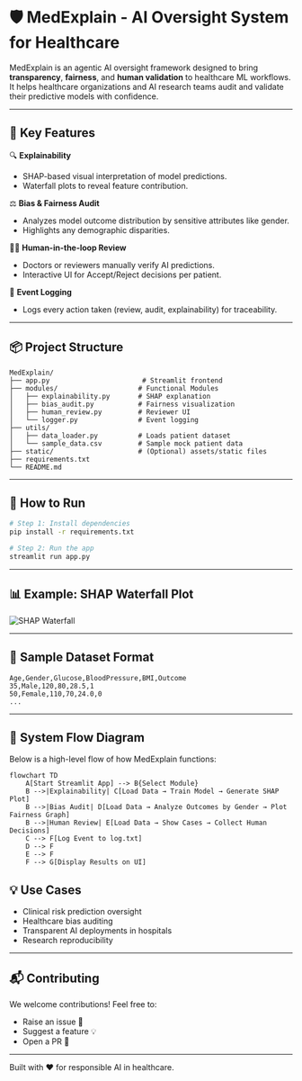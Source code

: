 # 🛡️ MedExplain - AI Oversight System for Healthcare

MedExplain is an agentic AI oversight framework designed to bring **transparency**, **fairness**, and **human validation** to healthcare ML workflows. It helps healthcare organizations and AI research teams audit and validate their predictive models with confidence.

---

## 🎯 Key Features

🔍 **Explainability**

- SHAP-based visual interpretation of model predictions.
- Waterfall plots to reveal feature contribution.

⚖️ **Bias & Fairness Audit**

- Analyzes model outcome distribution by sensitive attributes like gender.
- Highlights any demographic disparities.

👨‍⚕️ **Human-in-the-loop Review**

- Doctors or reviewers manually verify AI predictions.
- Interactive UI for Accept/Reject decisions per patient.

📝 **Event Logging**

- Logs every action taken (review, audit, explainability) for traceability.

---

## 📦 Project Structure

```
MedExplain/
├── app.py                       # Streamlit frontend
├── modules/                    # Functional Modules
│   ├── explainability.py       # SHAP explanation
│   ├── bias_audit.py           # Fairness visualization
│   ├── human_review.py         # Reviewer UI
│   └── logger.py               # Event logging
├── utils/
│   ├── data_loader.py          # Loads patient dataset
│   └── sample_data.csv         # Sample mock patient data
├── static/                     # (Optional) assets/static files
├── requirements.txt
└── README.md
```

---

## 🚀 How to Run

```bash
# Step 1: Install dependencies
pip install -r requirements.txt

# Step 2: Run the app
streamlit run app.py
```

---

## 📊 Example: SHAP Waterfall Plot

![SHAP Waterfall](https://raw.githubusercontent.com/slundberg/shap/master/docs/artwork/waterfall_plot.png)

---

## 📁 Sample Dataset Format

```csv
Age,Gender,Glucose,BloodPressure,BMI,Outcome
35,Male,120,80,28.5,1
50,Female,110,70,24.0,0
...
```

---

## 🔄 System Flow Diagram

Below is a high-level flow of how MedExplain functions:

```mermaid
flowchart TD
    A[Start Streamlit App] --> B{Select Module}
    B -->|Explainability| C[Load Data → Train Model → Generate SHAP Plot]
    B -->|Bias Audit| D[Load Data → Analyze Outcomes by Gender → Plot Fairness Graph]
    B -->|Human Review| E[Load Data → Show Cases → Collect Human Decisions]
    C --> F[Log Event to log.txt]
    D --> F
    E --> F
    F --> G[Display Results on UI]
```

## 💡 Use Cases

- Clinical risk prediction oversight
- Healthcare bias auditing
- Transparent AI deployments in hospitals
- Research reproducibility

---

## 📬 Contributing

We welcome contributions! Feel free to:

- Raise an issue 🐛
- Suggest a feature 💡
- Open a PR 🚀

---

Built with ❤️ for responsible AI in healthcare.
